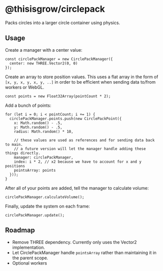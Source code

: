 # @thisisgrow/circlepack

Packs circles into a larger circle container using physics.

## Usage

Create a manager with a center value:

```
const circlePackManager = new CirclePackManager({
  center: new THREE.Vector2(0, 0)
});
```

Create an array to store position values. This uses a flat array in the form of `[x, y, x, y, x, y, ..]` in order to be efficient when sending data to/from workers or WebGL.

`const points = new Float32Array(pointCount * 2);`

Add a bunch of points:

```
for (let i = 0; i < pointCount; i += 1) {
  circlePackManager.points.push(new CirclePackPoint({
    x: Math.random() - .5,
    y: Math.random() - .5,
    radius: Math.random() * 10,

    // these values are used as references and for sending data back to main.
    // a future version will let the manager handle adding these things directly.
    manager: circlePackManager,
    index: i * 2, // x2 because we have to account for x and y positions
    pointsArray: points
  }));
}
```

After all of your points are added, tell the manager to calculate volume:

```
circlePackManager.calculateVolume();
```

Finally, update the system on each frame:

```
circlePackManager.update();
```

## Roadmap
- Remove THREE dependency. Currently only uses the Vector2 implementation.
- Let CirclePackManager handle `pointsArray` rather than maintaining it in the parent scope.
- Optional workers
